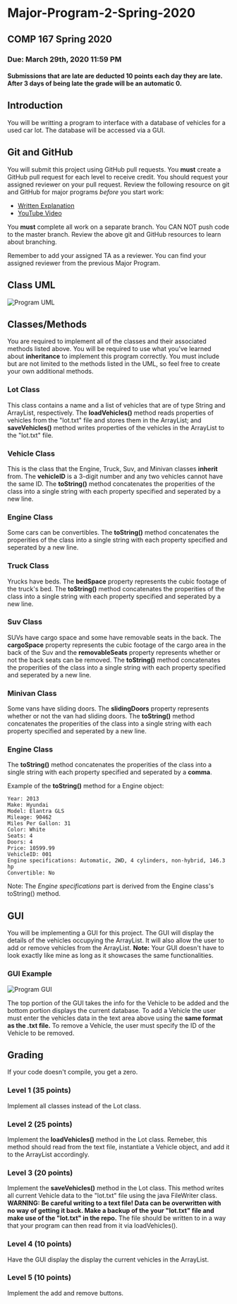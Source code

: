 # Major-Program-2-Spring-2020
## COMP 167 Spring 2020
### Due: March 29th, 2020 11:59 PM
#### Submissions that are late are deducted 10 points each day they are late. After 3 days of being late the grade will be an automatic 0.

##  Introduction

You will be writting a program to interface with a database of vehicles for a used car lot. The database will be accessed via a GUI.

## Git and GitHub

You will submit this project using GitHub pull requests. You **must** create a GitHub pull request for each level to receive credit. You should request your assigned reviewer on your pull request. Review the following resource on git and GitHub for major programs _before_ you start work:

- [Written Explanation](https://gist.github.com/ccannon94/511115be821a873ae9ec5f4db9cfdda0)
- [YouTube Video](https://www.youtube.com/watch?v=l2bP9JKQkdA)

You **must** complete all work on a separate branch. You CAN NOT push code to the master branch. Review the above git and GitHub resources to learn about branching.

Remember to add your assigned TA as a reviewer. You can find your assigned reviewer from the previous Major Program.

## Class UML
![Program UML](./MP2UML.png)

## Classes/Methods

You are required to implement all of the classes and their associated methods listed  above. You will be required to use what you've learned about **inheritance** to implement this program correctly. You must include but are not limited to the methods listed in the UML, so feel free to create your own additional methods.

### Lot Class

This class contains a name and a list of vehicles that are of type String and ArrayList, respectively. The **loadVehicles()** method reads properties of vehicles from the "lot.txt" file and stores them in the ArrayList; and **saveVehicles()** method writes properties of the vehicles in the ArrayList to the "lot.txt" file.

### Vehicle Class

This is the class that the Engine, Truck, Suv, and Minivan classes **inherit** from. The **vehicleID** is a 3-digit number and any two vehicles cannot have the same ID. The **toString()** method concatenates the properities of the class into a single string with each property specified and seperated by a new line.

### Engine Class

Some cars can be convertibles. The **toString()** method concatenates the properities of the class into a single string with each property specified and seperated by a new line.

### Truck Class

Yrucks have beds. The **bedSpace** property represents the cubic footage of the truck's bed. The **toString()** method concatenates the properities of the class into a single string with each property specified and seperated by a new line.

### Suv Class

SUVs have cargo space and some have removable seats in the back. The **cargoSpace** property represents the cubic footage of the cargo area in the back of the Suv and the **removableSeats** property represents whether or not the back seats can be removed. The **toString()** method concatenates the properities of the class into a single string with each property specified and seperated by a new line.

### Minivan Class

Some vans have sliding doors. The **slidingDoors** property represents whether or not the van had sliding doors. The **toString()** method concatenates the properities of the class into a single string with each property specified and seperated by a new line.

### Engine Class

The **toString()** method concatenates the properities of the class into a single string with each property specified and seperated by a **comma**.

Example of the **toString()** method for a Engine object:

```
Year: 2013
Make: Hyundai
Model: Elantra GLS
Mileage: 90462
Miles Per Gallon: 31
Color: White
Seats: 4
Doors: 4
Price: 10599.99
VehicleID: 001
Engine specifications: Automatic, 2WD, 4 cylinders, non-hybrid, 146.3 hp
Convertible: No
```
Note: The *Engine specifications* part is derived from the Engine class's toString() method.

## GUI

You will be implementing a GUI for this project. The GUI will display the details of the vehicles occupying the ArrayList. It will also allow the user to add or remove vehicles from the ArrayList. **Note:** Your GUI doesn't have to look exactly like mine as long as it showcases the same functionalities.

### GUI Example

![Program GUI](./GUI_Example.png)

The top portion of the GUI takes the info for the Vehicle to be added and the bottom portion displays the current database. To add a Vehicle the user must enter the vehicles data in the text area above using the **same format as the .txt file.** To remove a Vehicle, the user must specify the ID of the Vehicle to be removed.

## Grading

If your code doesn't compile, you get a zero.

### Level 1 (35 points)

Implement all classes instead of the Lot class.

### Level 2 (25 points)

Implement the **loadVehicles()** method in the Lot class. Remeber, this method should read from the text file, instantiate a Vehicle object, and add it to the ArrayList accordingly.

### Level 3 (20 points)

Implement the **saveVehicles()** method in the Lot class. This method writes all current Vehicle data to the "lot.txt" file using the java FileWriter class. **WARNING: Be careful writing to a text file! Data can be overwritten with no way of getting it back. Make a backup of the your "lot.txt" file and make use of the "lot.txt" in the repo.** The file should be written to in a way that your program can then read from it via loadVehicles(). 

### Level 4 (10 points)

Have the GUI display the display the current vehicles in the ArrayList.

### Level 5 (10 points)

Implement the add and remove buttons. 
